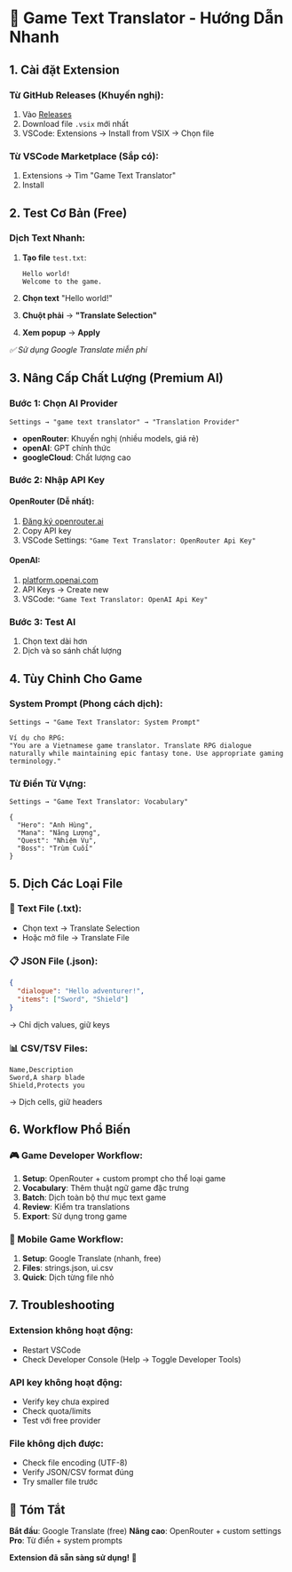 # 🚀 Game Text Translator - Hướng Dẫn Nhanh

## 1. Cài đặt Extension

### Từ GitHub Releases (Khuyến nghị):
1. Vào [Releases](https://github.com/levi-soft/Translation-Tool/releases)
2. Download file `.vsix` mới nhất
3. VSCode: Extensions → Install from VSIX → Chọn file

### Từ VSCode Marketplace (Sắp có):
1. Extensions → Tìm "Game Text Translator"
2. Install

## 2. Test Cơ Bản (Free)

### Dịch Text Nhanh:
1. **Tạo file** `test.txt`:
   ```
   Hello world!
   Welcome to the game.
   ```

2. **Chọn text** "Hello world!"
3. **Chuột phải** → **"Translate Selection"**
4. **Xem popup** → **Apply**

*✅ Sử dụng Google Translate miễn phí*

## 3. Nâng Cấp Chất Lượng (Premium AI)

### Bước 1: Chọn AI Provider
```
Settings → "game text translator" → "Translation Provider"
```
- **openRouter**: Khuyến nghị (nhiều models, giá rẻ)
- **openAI**: GPT chính thức
- **googleCloud**: Chất lượng cao

### Bước 2: Nhập API Key

#### OpenRouter (Dễ nhất):
1. [Đăng ký openrouter.ai](https://openrouter.ai)
2. Copy API key
3. VSCode Settings: `"Game Text Translator: OpenRouter Api Key"`

#### OpenAI:
1. [platform.openai.com](https://platform.openai.com)
2. API Keys → Create new
3. VSCode: `"Game Text Translator: OpenAI Api Key"`

### Bước 3: Test AI
1. Chọn text dài hơn
2. Dịch và so sánh chất lượng

## 4. Tùy Chỉnh Cho Game

### System Prompt (Phong cách dịch):
```
Settings → "Game Text Translator: System Prompt"

Ví dụ cho RPG:
"You are a Vietnamese game translator. Translate RPG dialogue naturally while maintaining epic fantasy tone. Use appropriate gaming terminology."
```

### Từ Điển Từ Vựng:
```
Settings → "Game Text Translator: Vocabulary"

{
  "Hero": "Anh Hùng",
  "Mana": "Năng Lượng",
  "Quest": "Nhiệm Vụ",
  "Boss": "Trùm Cuối"
}
```

## 5. Dịch Các Loại File

### 📄 Text File (.txt):
- Chọn text → Translate Selection
- Hoặc mở file → Translate File

### 📋 JSON File (.json):
```json
{
  "dialogue": "Hello adventurer!",
  "items": ["Sword", "Shield"]
}
```
→ Chỉ dịch values, giữ keys

### 📊 CSV/TSV Files:
```
Name,Description
Sword,A sharp blade
Shield,Protects you
```
→ Dịch cells, giữ headers

## 6. Workflow Phổ Biến

### 🎮 Game Developer Workflow:
1. **Setup**: OpenRouter + custom prompt cho thể loại game
2. **Vocabulary**: Thêm thuật ngữ game đặc trưng
3. **Batch**: Dịch toàn bộ thư mục text game
4. **Review**: Kiểm tra translations
5. **Export**: Sử dụng trong game

### 📱 Mobile Game Workflow:
1. **Setup**: Google Translate (nhanh, free)
2. **Files**: strings.json, ui.csv
3. **Quick**: Dịch từng file nhỏ

## 7. Troubleshooting

### Extension không hoạt động:
- Restart VSCode
- Check Developer Console (Help → Toggle Developer Tools)

### API key không hoạt động:
- Verify key chưa expired
- Check quota/limits
- Test với free provider

### File không dịch được:
- Check file encoding (UTF-8)
- Verify JSON/CSV format đúng
- Try smaller file trước

## 🎯 Tóm Tắt

**Bắt đầu**: Google Translate (free)
**Nâng cao**: OpenRouter + custom settings
**Pro**: Từ điển + system prompts

**Extension đã sẵn sàng sử dụng!** 🎉
